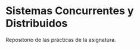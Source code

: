 Sistemas Concurrentes y Distribuidos
=================================

Repositorio de las prácticas de la asignatura.
